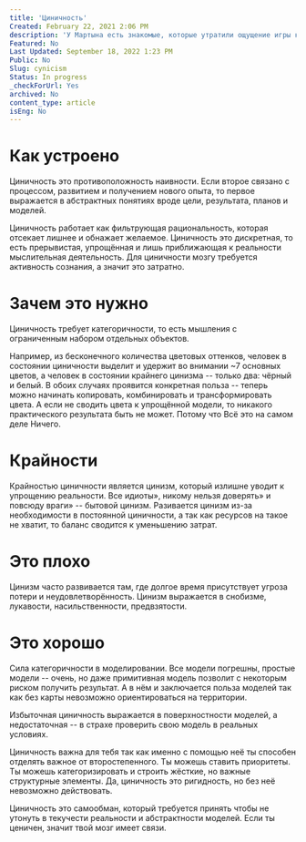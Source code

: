 ```yaml
---
title: 'Циничность'
Created: February 22, 2021 2:06 PM
description: 'У Мартына есть знакомые, которые утратили ощущение игры к таким важным аспектам жизни, как дружба, работа или секс. В то же время, Мартыну не хватает серьёзности» в вопросах заработка денег и профессионализма. В этих примерах есть общее слагаемое.'
Featured: No
Last Updated: September 18, 2022 1:23 PM
Public: No
Slug: cynicism
Status: In progress
_checkForUrl: Yes
archived: No
content_type: article
isEng: No
---
```


# Как устроено

Циничность это противоположность наивности. Если второе связано с процессом, развитием и получением нового опыта, то первое выражается в абстрактных понятиях вроде цели, результата, планов и моделей.

Циничность работает как фильтрующая рациональность, которая отсекает лишнее и обнажает желаемое. Циничность это дискретная, то есть прерывистая, упрощённая и лишь приближающая к реальности мыслительная деятельность. Для циничности мозгу требуется активность сознания, а значит это затратно.

# Зачем это нужно

Циничность требует категоричности, то есть мышления с ограниченным набором отдельных объектов.

Например, из бесконечного количества цветовых оттенков, человек в состоянии циничности выделит и удержит во внимании ~7 основных цветов, а человек в состоянии крайнего цинизма -- только два: чёрный и белый. В обоих случаях проявится конкретная польза -- теперь можно начинать копировать, комбинировать и трансформировать цвета. А если не сводить цвета к упрощённой модели, то никакого практического результата быть не может. Потому что Всё это на самом деле Ничего.

# Крайности

Крайностью циничности является цинизм, который излишне уводит к упрощению реальности. Все идиоты», никому нельзя доверять» и повсюду враги» -- бытовой цинизм. Разивается цинизм из-за необходимости в постоянной циничности, а так как ресурсов на такое не хватит, то баланс сводится к уменьшению затрат.

# Это плохо

Цинизм часто развивается там, где долгое время присутствует угроза потери и неудовлетворённость. Цинизм выражается в снобизме, лукавости, насильственности, предвзятости.

# Это хорошо

Сила категоричности в моделировании. Все модели погрешны, простые модели -- очень, но даже примитивная модель позволит с некоторым риском получить результат. А в нём и заключается польза моделей так как без карты невозможно ориентироваться на территории.

Избыточная циничность выражается в поверхностности моделей, а недостаточная -- в страхе проверить свою модель в реальных условиях.

Циничность важна для тебя так как именно с помощью неё ты способен отделять важное от второстепенного. Ты можешь ставить приоритеты. Ты можешь категоризировать и строить жёсткие, но важные структурные элементы. Да, циничность это ригидность, но без неё невозможно действовать.

Циничность это самообман, который требуется принять чтобы не утонуть в текучести реальности и абстрактности моделей. Если ты ценичен, значит твой мозг имеет связи.